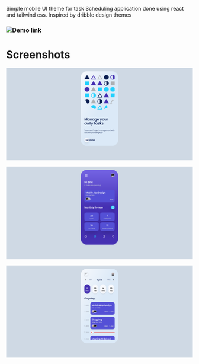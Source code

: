 Simple mobile UI theme for task Scheduling application done using react and tailwind css. Inspired by dribble design themes


### ![Demo link](https://ertush.github.io/task-scheduler-mobile-ui-theme)

# Screenshots
<table width="100%" height="100%">

<tr>

![Welcome Screen](./screenshots/Screen1.png)
</tr>

<tr>
    
![Welcome Screen](./screenshots/Screen2.png)
</tr>
<tr>
    
![Welcome Screen](./screenshots/Screen3.png)
</tr>

</table>
